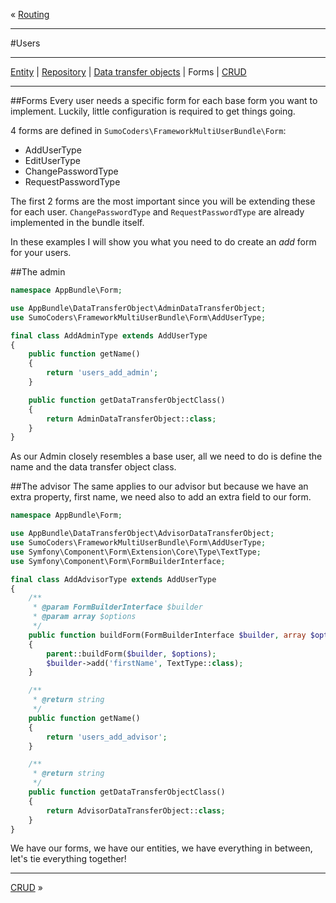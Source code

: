 « [Routing](routing.md)
***
#Users
***
[Entity](users_entity.md) | [Repository](users_repositories.md) | [Data transfer objects](users_dto.md) | Forms | [CRUD](users_crud.md)
***
##Forms
Every user needs a specific form for each base form you want to implement. Luckily, little configuration is required to get things going. 

4 forms are defined in `SumoCoders\FrameworkMultiUserBundle\Form`:

* AddUserType
* EditUserType
* ChangePasswordType
* RequestPasswordType

The first 2 forms are the most important since you will be extending these for each user. `ChangePasswordType` and `RequestPasswordType` are already implemented in the bundle itself.

In these examples I will show you what you need to do create an _add_ form for your users.

##The admin
```php
namespace AppBundle\Form;

use AppBundle\DataTransferObject\AdminDataTransferObject;
use SumoCoders\FrameworkMultiUserBundle\Form\AddUserType;

final class AddAdminType extends AddUserType
{
    public function getName()
    {
        return 'users_add_admin';
    }

    public function getDataTransferObjectClass()
    {
        return AdminDataTransferObject::class;
    }
}
```

As our Admin closely resembles a base user, all we need to do is define the name and the data transfer object class.

##The advisor
The same applies to our advisor but because we have an extra property, first name, we need also to add an extra field to our form.

```php
namespace AppBundle\Form;

use AppBundle\DataTransferObject\AdvisorDataTransferObject;
use SumoCoders\FrameworkMultiUserBundle\Form\AddUserType;
use Symfony\Component\Form\Extension\Core\Type\TextType;
use Symfony\Component\Form\FormBuilderInterface;

final class AddAdvisorType extends AddUserType
{
    /**
     * @param FormBuilderInterface $builder
     * @param array $options
     */
    public function buildForm(FormBuilderInterface $builder, array $options)
    {
        parent::buildForm($builder, $options);
        $builder->add('firstName', TextType::class);
    }

    /**
     * @return string
     */
    public function getName()
    {
        return 'users_add_advisor';
    }

    /**
     * @return string
     */
    public function getDataTransferObjectClass()
    {
        return AdvisorDataTransferObject::class;
    }
}
```
We have our forms, we have our entities, we have everything in between, let's tie everything together!
***
[CRUD](users_crud.md) »